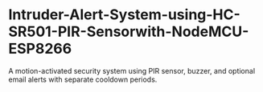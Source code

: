 # Intruder-Alert-System-using-HC-SR501-PIR-Sensorwith-NodeMCU-ESP8266
A motion-activated security system using PIR sensor, buzzer, and optional email alerts with separate cooldown periods.
